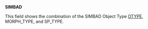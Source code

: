 **SIMBAD**

This field shows the combination of the SIMBAD Object Type
[OTYPE](http://simbad.u-strasbg.fr/Pages/guide/otypes.htx),
MORPH_TYPE, and SP_TYPE.

